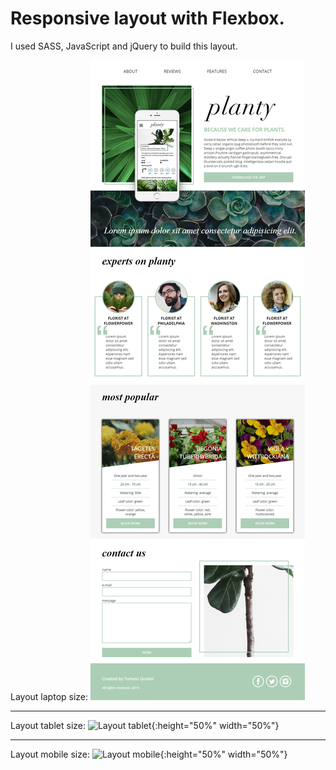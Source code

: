 # Responsive layout with Flexbox.

I used SASS, JavaScript and jQuery to build this layout.

Layout laptop size:
![Layout](layout.png "Layout laptop")

---
Layout tablet size:
![Layout tablet](layout_tablet.png){:height="50%" width="50%"}

---
Layout mobile size:
![Layout mobile](layout_mobile.png){:height="50%" width="50%"}
